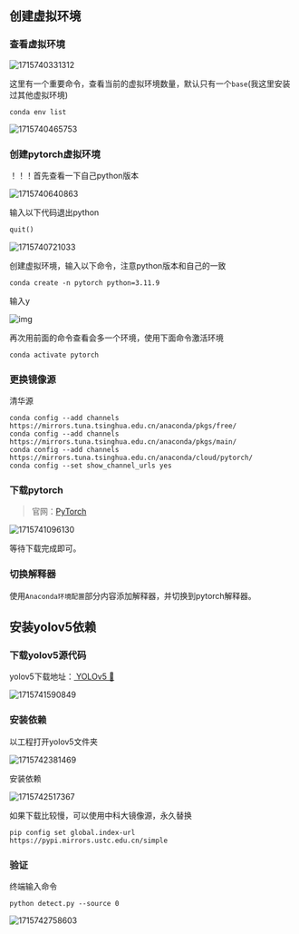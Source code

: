 ## 创建虚拟环境

### 查看虚拟环境

![1715740331312](https://cdn.jsdelivr.net/gh/wxnlP/pic/yolov5/1715740331312.png)

这里有一个重要命令，查看当前的虚拟环境数量，默认只有一个`base`(我这里安装过其他虚拟环境)

```shell
conda env list
```

![1715740465753](https://cdn.jsdelivr.net/gh/wxnlP/pic/yolov5/1715740465753.png)

### 创建pytorch虚拟环境

！！！首先查看一下自己python版本

![1715740640863](https://cdn.jsdelivr.net/gh/wxnlP/pic/yolov5/1715740640863.png)

输入以下代码退出python

```python
quit()
```

![1715740721033](https://cdn.jsdelivr.net/gh/wxnlP/pic/yolov5/1715740721033.png)

创建虚拟环境，输入以下命令，注意python版本和自己的一致

```shell
conda create -n pytorch python=3.11.9
```

输入y

![img](https://cdn.jsdelivr.net/gh/wxnlP/pic/yolov5/20210818192201248.png)

再次用前面的命令查看会多一个环境，使用下面命令激活环境

```shell
conda activate pytorch
```

### 更换镜像源

清华源

```
conda config --add channels https://mirrors.tuna.tsinghua.edu.cn/anaconda/pkgs/free/
conda config --add channels https://mirrors.tuna.tsinghua.edu.cn/anaconda/pkgs/main/
conda config --add channels https://mirrors.tuna.tsinghua.edu.cn/anaconda/cloud/pytorch/
conda config --set show_channel_urls yes
```

### 下载pytorch

> 官网：[PyTorch](https://pytorch.org/)

![1715741096130](https://cdn.jsdelivr.net/gh/wxnlP/pic/yolov5/1715741096130.png)

等待下载完成即可。

### 切换解释器

使用`Anaconda环境配置`部分内容添加解释器，并切换到pytorch解释器。

## 安装yolov5依赖

### 下载yolov5源代码

yolov5下载地址：[ YOLOv5 🚀](https://github.com/ultralytics/yolov5)

![1715741590849](https://cdn.jsdelivr.net/gh/wxnlP/pic/yolov5/1715741590849.png)

### 安装依赖

以工程打开yolov5文件夹

![1715742381469](https://cdn.jsdelivr.net/gh/wxnlP/pic/yolov5/1715742381469.png)

安装依赖

![1715742517367](https://cdn.jsdelivr.net/gh/wxnlP/pic/yolov5/1715742517367.png)

如果下载比较慢，可以使用中科大镜像源，永久替换

```shell
pip config set global.index-url https://pypi.mirrors.ustc.edu.cn/simple
```

### 验证

终端输入命令

```shell
python detect.py --source 0
```

![1715742758603](https://cdn.jsdelivr.net/gh/wxnlP/pic/yolov5/1715742758603.png)